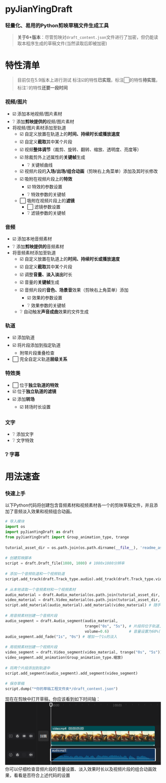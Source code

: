 # pyJianYingDraft
### 轻量化、易用的Python剪映草稿文件生成工具
> **关于6+版本**：尽管剪映对`draft_content.json`文件进行了加密，但仍能读取本程序生成的草稿文件(当然读取后即被加密)

# 特性清单
> 目前仅在5.9版本上进行测试
> 标注☑️的特性**已实现**，标注⬜的特性**待实现**，标注❔的特性**还要一段时间**

### 视频/图片
- ☑️ 添加本地视频/图片素材
- ❔ 添加**剪映提供的**视频/图片素材
- 将视频/图片素材添加至轨道
  - ☑️ 自定义放置在轨道上的**时间、持续时长或播放速度**
  - ☑️ 自定义**截取**其中某个片段
  - ☑️ 视频**整体调节**（裁剪、旋转、翻转、缩放、透明度、亮度等）
  - ☑️ 除裁剪外上述属性的**关键帧**生成
    - ❔ 关键帧曲线
  - ☑️ 视频片段的**入场/出场/组合动画**（剪映右上角菜单）添加及其时长修改
  - ☑️ 吸附在视频片段上的**特效**
    - ☑️ 特效的参数设置
    - ❔ 特效参数的关键帧
  - ⬜ 吸附在视频片段上的**滤镜**
    - ⬜ 滤镜参数设置
    - ❔ 滤镜参数的关键帧
### 音频
- ☑️ 添加本地音频素材
- ❔ 添加**剪映提供的**音频素材
- 将音频素材添加至轨道
  - ☑️ 自定义放置在轨道上的**时间、持续时长或播放速度**
  - ☑️ 自定义**截取**其中某个片段
  - ☑️ 调整**音量、淡入淡出**时长
  - ☑️ 音量的**关键帧**生成
  - ☑️ 音频片段的**音色、场景音**效果（剪映右上角菜单）添加
    - ☑️ 效果的参数设置
    - ❔ 效果参数的关键帧
  - ❔ 自动触发**声音成曲**效果的文件生成
### 轨道
- ☑️ 添加轨道
- ☑️ 将片段添加到指定轨道
  - 附带片段重叠检查
- ⬜ 完全自定义轨道**层级关系**
### 特效类
- ⬜ 位于**独立轨道的特效**
- ☑️ 位于**独立轨道的滤镜**
- ☑️ 添加**转场**
  - ☑️ 转场时长设置
### 文字
- ❔ 添加文字
- ❔ 文字特效
### ❔ 字幕

# 用法速查
### 快速上手
以下Python代码将创建包含音频素材和视频素材各一个的剪映草稿文件，并且添加了音频淡入效果和视频组合动画。
```python
# 导入模块
import os
import pyJianYingDraft as draft
from pyJianYingDraft import Group_animation_type, trange

tutorial_asset_dir = os.path.join(os.path.dirname(__file__), 'readme_assets', 'tutorial')

# 创建剪映脚本
script = draft.Draft_file(1080, 1080) # 1080x1080分辨率

# 添加一个音频轨道和一个视频轨道
script.add_track(draft.Track_type.audio).add_track(draft.Track_type.video)

# 从本地读取一个音频素材和一个视频素材
audio_material = draft.Audio_material(os.path.join(tutorial_asset_dir, 'audio.mp3'))
video_material = draft.Video_material(os.path.join(tutorial_asset_dir, 'video.mp4'))
script.add_material(audio_material).add_material(video_material) # 随手添加素材是好习惯

# 用音频素材创建一个音频片段
audio_segment = draft.Audio_segment(audio_material,
                                    trange("0s", "5s"), # 片段将位于轨道上的0s-5s
                                    volume=0.6)         # 音量设置为60%(-4.4dB)
audio_segment.add_fade("1s", "0s") # 增加一个1s的淡入

# 用视频素材创建一个视频片段
video_segment = draft.Video_segment(video_material, trange("0s", "5s")) # 片段将位于轨道上的0s-5s
video_segment.add_animation(Group_animation_type.缩放)                  # 添加一个组合动画“缩放”

# 将两个片段添加到轨道中
script.add_segment(audio_segment).add_segment(video_segment)

# 保存草稿
script.dump("*你的草稿工程文件夹*/draft_content.json")
```
现在在剪映中打开草稿，你应该看到如下时间轴：
![快速上手](readme_assets/快速上手.png)
你可以仔细检查音频片段的音量设置、淡入效果时长以及视频片段的组合动画效果，看看是否符合上述代码的设置
